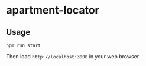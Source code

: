 # apartment-locator

## Usage

`npm run start`

Then load `http://localhost:3000` in your web browser.
